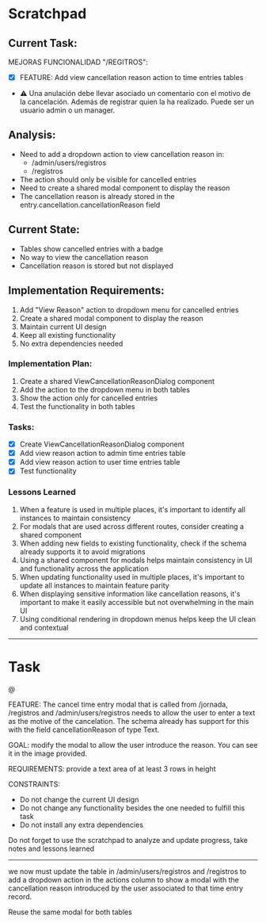# Scratchpad

## Current Task:

MEJORAS FUNCIONALIDAD "/REGITROS":

-[x] FEATURE: Add view cancellation reason action to time entries tables

- ⚠️ Una anulación debe llevar asociado un comentario con el motivo de la cancelación. Además de registrar quien la ha realizado. Puede ser un usuario admin o un manager.

## Analysis:

- Need to add a dropdown action to view cancellation reason in:
  - /admin/users/registros
  - /registros
- The action should only be visible for cancelled entries
- Need to create a shared modal component to display the reason
- The cancellation reason is already stored in the entry.cancellation.cancellationReason field

## Current State:

- Tables show cancelled entries with a badge
- No way to view the cancellation reason
- Cancellation reason is stored but not displayed

## Implementation Requirements:

1. Add "View Reason" action to dropdown menu for cancelled entries
2. Create a shared modal component to display the reason
3. Maintain current UI design
4. Keep all existing functionality
5. No extra dependencies needed

### Implementation Plan:

1. Create a shared ViewCancellationReasonDialog component
2. Add the action to the dropdown menu in both tables
3. Show the action only for cancelled entries
4. Test the functionality in both tables

### Tasks:

- [x] Create ViewCancellationReasonDialog component
- [x] Add view reason action to admin time entries table
- [x] Add view reason action to user time entries table
- [x] Test functionality

### Lessons Learned

1. When a feature is used in multiple places, it's important to identify all instances to maintain consistency
2. For modals that are used across different routes, consider creating a shared component
3. When adding new fields to existing functionality, check if the schema already supports it to avoid migrations
4. Using a shared component for modals helps maintain consistency in UI and functionality across the application
5. When updating functionality used in multiple places, it's important to update all instances to maintain feature parity
6. When displaying sensitive information like cancellation reasons, it's important to make it easily accessible but not overwhelming in the main UI
7. Using conditional rendering in dropdown menus helps keep the UI clean and contextual

---

# Task

@

FEATURE: The cancel time entry modal that is called from /jornada, /registros and /admin/users/registros needs to allow the user to enter a text as the motive of the cancelation. The schema already has support for this with the field cancellationReason of type Text.

GOAL: modify the modal to allow the user introduce the reason. You can see it in the image provided.

REQUIREMENTS: provide a text area of at least 3 rows in height

CONSTRAINTS:

- Do not change the current UI design
- Do not change any functionality besides the one needed to fulfill this task
- Do not install any extra dependencies

Do not forget to use the scratchpad to analyze and update progress, take notes and lessons learned

---

we now must update the table in /admin/users/registros and /registros to add a dropdown action in the actions column to show a modal with the cancellation reason introduced by the user associated to that time entry record.

Reuse the same modal for both tables
